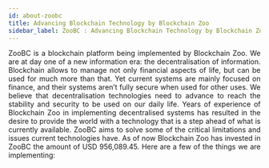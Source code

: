 ```yaml
---
id: about-zoobc
title: Advancing Blockchain Technology by Blockchain Zoo
sidebar_label: ZooBC : Advancing Blockchain Technology by Blockchain Zoo
---
```


<p align="justify">
ZooBC is a blockchain platform being implemented by Blockchain Zoo. We are at day one of a new information era: the decentralisation of information. Blockchain allows to manage not only financial aspects of life, but can be used for much more than that. Yet current systems are mainly focused on finance, and their systems aren’t fully secure when used for other uses. We believe that decentralisation technologies need to advance to reach the stability and security to be used on our daily life. Years of experience of Blockchain Zoo in implementing decentralised systems has resulted in the desire to provide the world with a technology that is a step ahead of what is currently available. ZooBC aims to solve some of the critical limitations and issues current technologies have. As of now Blockchain Zoo has invested in ZooBC the amount of USD 956,089.45. Here are a few of the things we are implementing:
</p>
